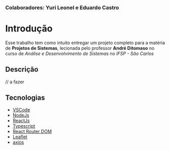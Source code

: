### Colaboradores: Yuri Leonel e Eduardo Castro

# Introdução

Esse trabalho tem como intuito entregar um projeto completo para a matéria de **Projetos de Sistemas**, lecionada pelo professor **André Ditomaso** no curso de _Análise e Desenvolvimento de Sistemas_ no _IFSP - São Carlos_

## Descrição

// a fazer

## Tecnologias

* [VSCode](https://code.visualstudio.com/download)
* [NodeJs](https://nodejs.org/en/download/)
* [ReactJs](https://pt-br.reactjs.org/docs/getting-started.html)
* [Typescript](https://www.typescriptlang.org/docs/)
* [React Router DOM](https://v5.reactrouter.com/web/guides/quick-start)
* [Leaflet](https://leafletjs.com/)
* [axios](https://www.npmjs.com/package/axios)

